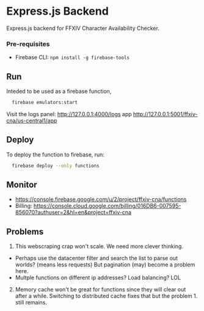 # Express.js Backend

Express.js backend for FFXIV Character Availability Checker.

### Pre-requisites

- Firebase CLI: `npm install -g firebase-tools`

## Run

Inteded to be used as a firebase function,

```sh
  firebase emulators:start
```

Visit the logs panel: http://127.0.0.1:4000/logs app http://127.0.0.1:5001/ffxiv-cna/us-central1/app

## Deploy

To deploy the function to firebase, run:

```sh
  firebase deploy --only functions
```

## Monitor

- https://console.firebase.google.com/u/2/project/ffxiv-cna/functions
- Billing: https://console.cloud.google.com/billing/016DB6-007595-856070?authuser=2&hl=en&project=ffxiv-cna

## Problems

1. This webscraping crap won't scale. We need more clever thinking.
  - Perhaps use the datacenter filter and search the list to parse out worlds? (means less requests) But pagination (may) become a problem here.
  - Multple functions on different ip addresses? Load balancing? LOL
2. Memory cache won't be great for functions since they will clear out after a while. Switching to distributed cache fixes that but the problem 1. still remains.
